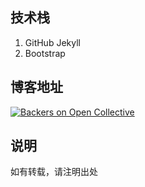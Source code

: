 ## 技术栈
1. GitHub Jekyll
2. Bootstrap

## 博客地址

[![Backers on Open Collective](https://opencollective.com/ant-design-pro-vue/backers/badge.svg)](#backers)

## 说明

如有转载，请注明出处